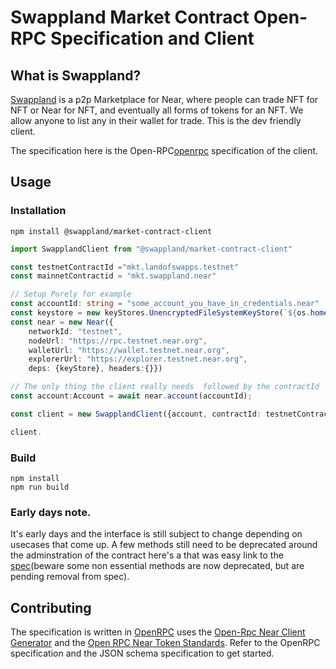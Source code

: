 # Swappland Market Contract Open-RPC Specification and Client

## What is Swappland? 
[Swappland](https://swapp.land) is a p2p Marketplace for Near, where people can trade NFT for NFT or Near for NFT, and eventually all forms of tokens for an NFT. We allow anyone to list any in their wallet for trade. This is the dev friendly client. 

The specification here is the Open-RPC[openrpc] specification of the client.

## Usage

### Installation 
```
npm install @swappland/market-contract-client
```

```ts
import SwapplandClient from "@swappland/market-contract-client"

const testnetContractId ="mkt.landofswapps.testnet"
const mainnetContractid = "mkt.swappland.near"

// Setup Purely for example
const accountId: string = "some_account_you_have_in_credentials.near"
const keystore = new keyStores.UnencryptedFileSystemKeyStore(`${os.homedir()}/.near-credentials`)
const near = new Near({
    networkId: "testnet",
    nodeUrl: "https://rpc.testnet.near.org",
    walletUrl: "https://wallet.testnet.near.org",
    explorerUrl: "https://explorer.testnet.near.org", 
    deps: {keyStore}, headers:{}})

// The only thing the client really needs  followed by the contractId
const account:Account = await near.account(accountId);

const client = new SwapplandClient({account, contractId: testnetContractId})

client.

```

### Build 
```
npm install
npm run build
```

### Early days note.
It's early days and the interface is still subject to change depending on usecases that come up. 
A few methods still need to be deprecated around the adminstration of the contract here's a that was 
easy link to the [spec][market-spec](beware some non essential methods are now deprecated, but are pending removal from spec).


## Contributing

The specification is written in [OpenRPC][openrpc] uses the [Open-Rpc Near Client Generator](generator) and the [Open RPC Near Token Standards](https://github.com/swappland/open-rpc-near-token-standards). Refer to the
OpenRPC specification and the JSON schema specification to get started.


[generator]: https://github.com/shipsgold/open-rpc-near-client-generator
[market-spec]: https://playground.open-rpc.org/?schemaUrl=https://raw.githubusercontent.com/swappland/swappland-market-contract-spec/main/build/openrpc.json&uiSchema[appBar][ui:splitView]=false&uiSchema[appBar][ui:input]=false&uiSchema[appBar][ui:examplesDropdown]=false
[openrpc]: https://open-rpc.org

